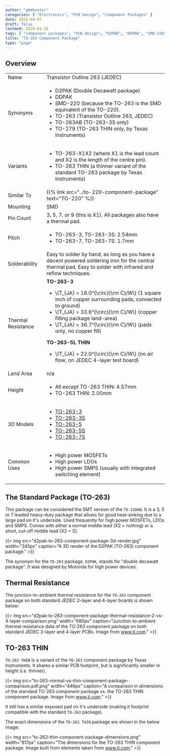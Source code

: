 ```yaml
---
author: "gbmhunter"
categories: [ "Electronics", "PCB Design", "Component Packages" ]
date: 2015-04-07
draft: false
lastmod: 2020-01-16
tags: [ "component packages", "PCB design", "D2PAK", "DDPAK", "SMD-220", "TO-263", "TO-263AB", "TO-279" ]
title: "TO-263 Component Package"
type: "page"
---
```


## Overview

<table>
<tbody>
<tr>
  <td>Name</td>
  <td>Transistor Outline 263 (JEDEC)</td>
</tr>
<tr>
  <td>Synonyms</td>
  <td>
    <ul>
      <li>D2PAK (Double Decawatt package)</li>
      <li>DDPAK</li>
      <li>SMD-220 (because the TO-263 is the SMD equivalent of the TO-220).</li>
      <li>TO-263 (Transistor Outline 263, JEDEC)</li>
      <li>TO-263AB (TO-263-3S only)</li>
      <li>TO-279 (TO-263 THIN only, by Texas Instruments)</li>
    </ul>
  </td>
</tr>
<tr>
  <td>Variants</td>
  <td>
    <ul>
      <li>TO-263-X1X2 (where X1 is the lead count and X2 is the length of the centre pin).</li>
      <li>TO-263 THIN (a thinner variant of the standard TO-263 package by Texas Instruments)</li>
    </ul>
  </td>
</tr>
<tr>
  <td>Similar To</td>
  <td>{{% link src="../to-220-component-package" text="TO-220" %}}</td>
</tr>
<tr>
  <td>Mounting</td>
  <td>SMD</td>
</tr>
<tr>
  <td>Pin Count</td>
  <td>3, 5, 7, or 9 (this is X1). All packages also have a thermal pad.</td>
</tr>
<tr>
  <td>Pitch</td>
  <td>
    <ul>
      <li>TO-263-3, TO-263-3S: 2.54mm</li>
      <li>TO-263-7, TO-263-7S: 1.7mm</li>
    </ul>
  </td>
</tr>
<tr>
  <td>Solderability</td>
  <td>Easy to solder by hand, as long as you have a decent powered soldering iron for the central thermal pad. Easy to solder with infrared and reflow techniques.</td>
</tr>
<tr>
  <td>Thermal Resistance</td>
  <td>
    <b>TO-263-3</b>
    <ul>
      <li>\(T_{JA} = 18.0^{\circ}{\rm C}/W\) (1 square inch of copper surrounding pads, connected to ground)</li>
      <li>\(T_{JA} = 33.6^{\circ}{\rm C}/W\) (copper filling package land-area)</li>
      <li>\(T_{JA} = 36.7^{\circ}{\rm C}/W\) (pads only, no copper fill)</li>
    </ul>
    <b>TO-263-5L THIN</b>
    <ul>
      <li>\(T_{JA} = 22.0^{\circ}{\rm C}/W\) (no air flow, on JEDEC 4-layer test board)</li>
    </ul>
  </td>
</tr>
<tr >
<td >Land Area</td>
<td >n/a</td>
</tr>
<tr>
    <td>Height</td>
    <td>
        <ul>
            <li>All except TO-263 THIN: 4.57mm</li>
            <li>TO-263 THIN: 2.00mm</li>
        </ul>
    </td>
</tr><tr >
<td >3D Models
</td>
<td >
    <ul>
        <li><a href="http://www.3dcontentcentral.com/secure/download-model.aspx?catalogid=171&amp;id=168926">TO-263-3</a></li>
        <li><a href="http://www.3dcontentcentral.com/secure/download-model.aspx?catalogid=171&amp;id=168921">TO-263-3S</a></li>
        <li><a href="http://www.3dcontentcentral.com/secure/download-model.aspx?catalogid=171&amp;id=168928">TO-263-5</a></li>
        <li><a href="http://www.3dcontentcentral.com/secure/download-model.aspx?catalogid=171&amp;id=168927">TO-263-5S</a></li>
        <li><a href="http://www.3dcontentcentral.com/secure/download-model.aspx?catalogid=171&amp;id=167948">TO-263-7S</a></li>
    </ul>
</td></tr><tr >
<td >Common Uses
</td>
<td >
<ul>
<li>High power MOSFETs</li>
<li>High power LDOs</li>
<li>High power SMPS (usually with integrated switching element)</li>
</ul>
</td></tr></tbody></table>

## The Standard Package (TO-263)

This package can be considered the SMT version of the `TO-220AB`. It is a 3, 5 or 7 leaded heavy-duty package that allows for good heat-sinking due to a large pad on it's underside. Used frequently for high power MOSFETs, LDOs and SMPS. Comes with either a normal middle lead (X2 = nothing) or a short, cut-off middle lead (X2 = S).

{{< img src="d2pak-to-263-component-package-3d-render.jpg" width="345px" caption="A 3D render of the D2PAK (TO-263) component package."  >}}

The synonym for the `TO-263` package, `D2PAK`, stands for "double decawatt package". It was designed by Motorola for high power devices.

## Thermal Resistance

The junction-to-ambient thermal resistance for the `TO-263` component package on both standard JEDEC 2-layer and 4-layer boards is shown below:

{{< img src="d2pak-to-263-component-package-thermal-resistance-2-vs-4-layer-comparison.png" width="680px" caption="Junction-to-ambient thermal resistance data of the TO-263 component package on both standard JEDEC 2-layer and 4-layer PCBs. Image from www.ti.com." >}}

## TO-263 THIN

`TO-263 THIN` is a variant of the `TO-263` component package by Texas Instruments. It shares a similar PCB footprint, but is significantly smaller in height (i.e. thinner).

{{< img src="to-263-normal-vs-thin-component-package-comparison.pdf.png" width="446px" caption="A comparison in dimensions of the standard TO-263 component package vs. the TO-263 THIN component package. Image from www.ti.com." >}}

It still has a similar exposed pad on it's underside (making it footprint compatible with the standard `TO-263` package).

The exact dimensions of the `TO-263 THIN` package are shown in the below image:

{{< img src="to-263-thin-component-package-dimensions.png" width="817px" caption="The dimensions for the TO-263 THIN component package. Image built from elements taken from www.ti.com." >}}
